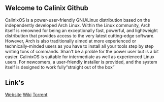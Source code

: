 ## Welcome to Calinix Github

CalinixOS is a power-user-friendly GNU/Linux distribution based on the independently developed Arch Linux. Within the Linux community, Arch itself is renowned for being an exceptionally fast, powerful, and lightweight distribution that provides access to the very latest cutting-edge software. However, Arch is also traditionally aimed at more experienced or technically-minded users as you have to install all your tools step by step writing tons of commands. Shan't be a proble for the power user but is a bit easier. CalinixOS is suitable for intermediate as well as experienced Linux users. For newcomers, a user-friendly installer is provided, and the system itself is designed to work fully“straight out of the box”

## Link's
[Website](https://get.calinix.tech/)
[Wiki](https://wiki.calinix.tech)
[Torrent](https://fosstorrents.com/distributions/calinix-os/)

